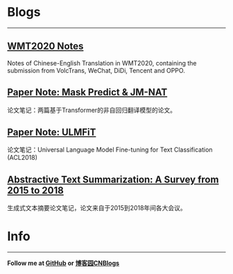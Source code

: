 # Blogs
---
## [WMT2020 Notes](WMT2020Notes/)

Notes of Chinese-English Translation in WMT2020, containing the submission from VolcTrans, WeChat, DiDi, Tencent and OPPO.

## [Paper Note: Mask Predict & JM-NAT](MaskPredict+JM/)

论文笔记：两篇基于Transformer的非自回归翻译模型的论文。

## [Paper Note: ULMFiT](ULMFiT/)

论文笔记：Universal Language Model Fine-tuning for Text Classification (ACL2018)

## [Abstractive Text Summarization: A Survey from 2015 to 2018](AbstractiveSum2018/)

生成式文本摘要论文笔记，论文来自于2015到2018年间各大会议。

# Info
---

**Follow me at [GitHub](https://github.com/SunshineBot) or [博客园CNBlogs](https://www.cnblogs.com/dtblog)**
